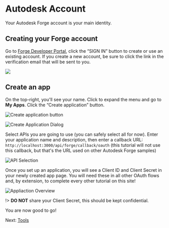 # Autodesk Account

Your Autodesk Forge account is your main identity. 

## Creating your Forge account

Go to [Forge Developer Portal](https://forge.autodesk.com/), click the “SIGN IN” button to create or use an existing account. If you create a new account, be sure to click the link in the verification email that will be sent to you.

![](/_media/forge/dev_portal_home.png)

## Create an app

On the top-right, you'll see your name. Click to expand the menu and go to **My Apps**. Click the “Create application” button.

![Create application button](/_media/forge/my-apps.png)

![Create Application Dialog](/_media/forge/create-app.png)

Select APIs you are going to use (you can safely select all for now). Enter your application name and description, then enter a callback URL: `http://localhost:3000/api/forge/callback/oauth` (this tutorial will not use this callback, but that's the URL used on other Autodesk Forge samples)

![API Selection](/_media/forge/api-selection.png)

Once you set up an application, you will see a Client ID and Client Secret in your newly created app page. You will need these in all other OAuth flows and, by extension, to complete every other tutorial on this site!

![Appliaction Overview](/_media/forge/app-overview.png)

!> **DO NOT** share your Client Secret, this should be kept confidential.

You are now good to go!

Next: [Tools](environment/tools/)
